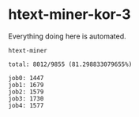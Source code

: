 # htext-miner-kor-3

Everything doing here is automated.

```
htext-miner

total: 8012/9855 (81.298833079655%)

job0: 1447
job1: 1679
job2: 1579
job3: 1730
job4: 1577
```